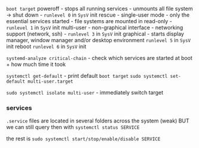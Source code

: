 `boot target`
	poweroff
		- stops all running services
		- unmounts all file system -> shut down
		- `runlevel 0` in `SysV` init
	rescue
		- single-user mode
		- only the essential services started
		- file systems are mounted in read-only
		- `runlevel 1` in `SysV` init
	multi-user
		- non-graphical interface
		- networking support (network, ssh)
		- `runlevel 3` in `SysV` init
	graphical
		- starts display manager, window manager and/or desktop environment
		`runlevel 5` in `SysV` init
	reboot
		`runlevel 6` in `SysV` init

`systemd-analyze critical-chain` - check which services are started at boot + how much time it took

`systemctl get-default` - print default `boot target`
`sudo systemctl set-default multi-user.target`

`sudo systemctl isolate multi-user` - immediately switch target

### services
`.service` files are located in several folders across the system (weak)
	BUT we can still query then with `systemctl status SERVICE`

the rest is `sudo systemctl start/stop/enable/disable SERVICE`